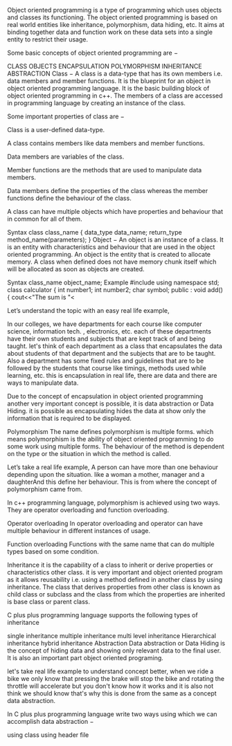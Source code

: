 <!-- <!DOCTYPE html> -->
<html>
<head>
</head>
<body>
</body>
<p>Object oriented programming is a type of programming which uses objects and classes its functioning. The object oriented programming is based on real world entities like inheritance, polymorphism, data hiding, etc. It aims at binding together data and function work on these data sets into a single entity to restrict their usage.</p>

<p>Some basic concepts of object oriented programming are &#8722;</p>

<p>CLASS OBJECTS ENCAPSULATION POLYMORPHISM INHERITANCE ABSTRACTION Class &#8722; A class is a data-type that has its own members i.e. data members and member functions. It is the blueprint for an object in object oriented programming language. It is the basic building block of object oriented programming in c++. The members of a class are accessed in programming language by creating an instance of the class.</p>

<p>Some important properties of class are &#8722;</p>

<p>Class is a user-defined data-type.</p>

<p>A class contains members like data members and member functions.</p>

<p>Data members are variables of the class.</p>

<p>Member functions are the methods that are used to manipulate data members.</p>

<p>Data members define the properties of the class whereas the member functions define the behaviour of the class.</p>

<p>A class can have multiple objects which have properties and behaviour that in common for all of them.</p>

<p>Syntax class class_name {  data_type data_name;  return_type method_name(parameters); } Object &#8722; An object is an instance of a class. It is an entity with characteristics and behaviour that are used in the object oriented programming. An object is the entity that is created to allocate memory. A class when defined does not have memory chunk itself which will be allocated as soon as objects are created.</p>

<p>Syntax class_name object_name; Example #include<iostream> using namespace std; class calculator {  int number1;  int number2;  char symbol;  public :  void add() {  cout<<&quot;The sum is &quot;<<number1 + number2 ;  }  void subtract() {  cout<<&quot;The subtraction is &quot;<<number1 - number2 ;  }  void multiply() {  cout<<&quot;The multiplication is &quot;<<number1 * number2 ;  }  void divide() {  cout<<&quot;The division is &quot;<<number1 / number2 ;  }  calculator (int a , int b , char sym) {  number1 = a;  number2 = b;  symbol = sym;  switch(symbol){  case '+' : add();  break;  case '-' : add();  break;  case '*' : add();  break;  case '/' : add();  break;  default : cout<<&quot;Wrong operator&quot;;  }  } }; int main() {  calculator c1(12 , 34 , '+'); } Output The sum is 46 Encapsulation In object oriented programming, encapsulation is the concept of wrapping together of data and information in a single unit. A formale defination of encapsulation would be: encapsulation is binding togather the data and related function that can manipulate the data.</p>

<p>Let&rsquo;s understand the topic with an easy real life example,</p>

<p>In our colleges, we have departments for each course like computer science, information tech. , electronics, etc. each of these departments have their own students and subjects that are kept track of and being taught. let's think of each department as a class that encapsulates the data about students of that department and the subjects that are to be taught. Also a department has some fixed rules and guidelines that are to be followed by the students that course like timings, methods used while learning, etc. this is encapsulation in real life, there are data and there are ways to manipulate data.</p>

<p>Due to the concept of encapsulation in object oriented programming another very important concept is possible, it is data abstraction or Data Hiding. it is possible as encapsulating hides the data at show only the information that is required to be displayed.</p>

<p>Polymorphism The name defines polymorphism is multiple forms. which means polymorphism is the ability of object oriented programming to do some work using multiple forms. The behaviour of the method is dependent on the type or the situation in which the method is called.</p>

<p>Let&rsquo;s take a real life example, A person can have more than one behaviour depending upon the situation. like a woman a mother, manager and a daughterAnd this define her behaviour. This is from where the concept of polymorphism came from.</p>

<p>In c++ programming language, polymorphism is achieved using two ways. They are operator overloading and function overloading.</p>

<p>Operator overloading In operator overloading and operator can have multiple behaviour in different instances of usage.</p>

<p>Function overloading Functions with the same name that can do multiple types based on some condition.</p>

<p>Inheritance it is the capability of a class to inherit or derive properties or characteristics other class. it is very important and object oriented program as it allows reusability i.e. using a method defined in another class by using inheritance. The class that derives properties from other class is known as child class or subclass and the class from which the properties are inherited is base class or parent class.</p>

<p>C plus plus programming language supports the following types of inheritance</p>

<p>single inheritance multiple inheritance multi level inheritance Hierarchical inheritance hybrid inheritance Abstraction Data abstraction or Data Hiding is the concept of hiding data and showing only relevant data to the final user. It is also an important part object oriented programing.</p>

<p>let's take real life example to understand concept better, when we ride a bike we only know that pressing the brake will stop the bike and rotating the throttle will accelerate but you don't know how it works and it is also not think we should know that's why this is done from the same as a concept data abstraction.</p>

<p>In C plus plus programming language write two ways using which we can accomplish data abstraction &#8722;</p>

<p>using class using header file</p>
  </html>
